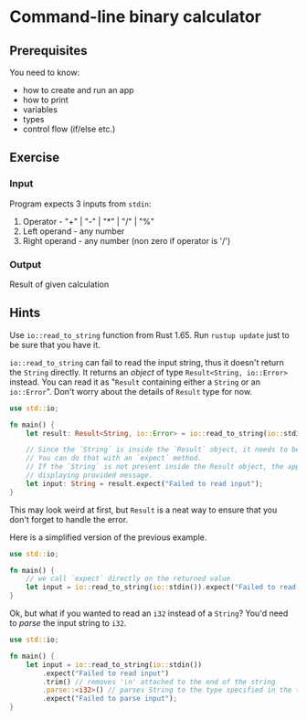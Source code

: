 # Command-line binary calculator

## Prerequisites
You need to know:
* how to create and run an app
* how to print
* variables
* types
* control flow (if/else etc.)

## Exercise

### Input
Program expects 3 inputs from `stdin`:
1. Operator - "+" | "-" | "*" | "/" | "%"
2. Left operand - any number
3. Right operand - any number (non zero if operator is '/')


### Output
Result of given calculation

## Hints
Use `io::read_to_string` function from Rust 1.65. Run `rustup update` just to be sure that you have it.

`io::read_to_string` can fail to read the input string, thus it doesn't return the `String` directly. It returns an _object_ of type `Result<String, io::Error>` instead. You can read it as "`Result` containing either a `String` or an `io::Error`". Don't worry about the details of `Result` type for now.

```rust
use std::io;

fn main() {
    let result: Result<String, io::Error> = io::read_to_string(io::stdin());

    // Since the `String` is inside the `Result` object, it needs to be unwrapped.
    // You can do that with an `expect` method.
    // If the `String` is not present inside the Result object, the application will crash
    // displaying provided message.
    let input: String = result.expect("Failed to read input");
}
```

This may look weird at first, but `Result` is a neat way to ensure that you don't forget to handle the error.

Here is a simplified version of the previous example.

```rust
use std::io;

fn main() {
    // we call `expect` directly on the returned value
    let input = io::read_to_string(io::stdin()).expect("Failed to read input");
}
```

Ok, but what if you wanted to read an `i32` instead of a `String`? You'd need to _parse_ the input string to `i32`.

```rust
use std::io;

fn main() {
    let input = io::read_to_string(io::stdin())
        .expect("Failed to read input")
        .trim() // removes '\n' attached to the end of the string
        .parse::<i32>() // parses String to the type specified in the turbofish `::<>`
        .expect("Failed to parse input");
}
```